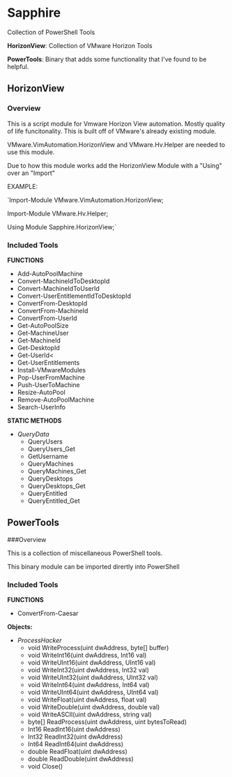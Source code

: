 # Sapphire
Collection of PowerShell Tools

**HorizonView**: Collection of VMware Horizon Tools

**PowerTools**: Binary that adds some functionality that I've found to be helpful.  


   
## HorizonView

### Overview

This is a script module for Vmware Horizon View automation.  Mostly quality of life funcitonality.  This is built off of VMware's already existing module.

VMware.VimAutomation.HorizonView and VMware.Hv.Helper are needed to use this module.

Due to how this module works add the HorizonView Module with a "Using" over an "Import"


EXAMPLE:
    
`Import-Module VMware.VimAutomation.HorizonView;

Import-Module VMware.Hv.Helper;

Using Module Sapphire.HorizonView;`

### Included Tools

**FUNCTIONS**

* Add-AutoPoolMachine
* Convert-MachineIdToDesktopId
* Convert-MachineIdToUserId
* Convert-UserEntitlementIdToDesktopId
* ConvertFrom-DesktopId
* ConvertFrom-MachineId
* ConvertFrom-UserId
* Get-AutoPoolSize
* Get-MachineUser
* Get-MachineId
* Get-DesktopId
* Get-UserId<
* Get-UserEntitlements
* Install-VMwareModules
* Pop-UserFromMachine
* Push-UserToMachine
* Resize-AutoPool
* Remove-AutoPoolMachine
* Search-UserInfo


**STATIC METHODS**

* *QueryData*
	* QueryUsers
	* QueryUsers_Get
	* GetUsername
	* QueryMachines
	* QueryMachines_Get
	* QueryDesktops
	* QueryDesktops_Get
	* QueryEntitled
	* QueryEntitled_Get


## PowerTools

###Overview 

This is a collection of miscellaneous PowerShell tools.

This binary module can be imported dirertly into PowerShell 

### Included Tools

**FUNCTIONS**

* ConvertFrom-Caesar

**Objects:**

* *ProcessHacker*
	* void WriteProcess(uint dwAddress, byte[] buffer)
	* void WriteInt16(uint dwAddress, Int16 val)
	* void WriteUInt16(uint dwAddress, UInt16 val)
	* void WriteInt32(uint dwAddress, Int32 val)
	* void WriteUInt32(uint dwAddress, UInt32 val)
	* void WriteInt64(uint dwAddress, Int64 val)
	* void WriteUInt64(uint dwAddress, UInt64 val)
	* void WriteFloat(uint dwAddress, float val)
	* void WriteDouble(uint dwAddress, double val)
	* void WriteASCII(uint dwAddress, string val)
	* byte[] ReadProcess(uint dwAddress, uint bytesToRead)
	* Int16 ReadInt16(uint dwAddress)
	* Int32 ReadInt32(uint dwAddress)
	* Int64 ReadInt64(uint dwAddress)
	* double ReadFloat(uint dwAddress)
	* double ReadDouble(uint dwAddress)
	* void Close()

